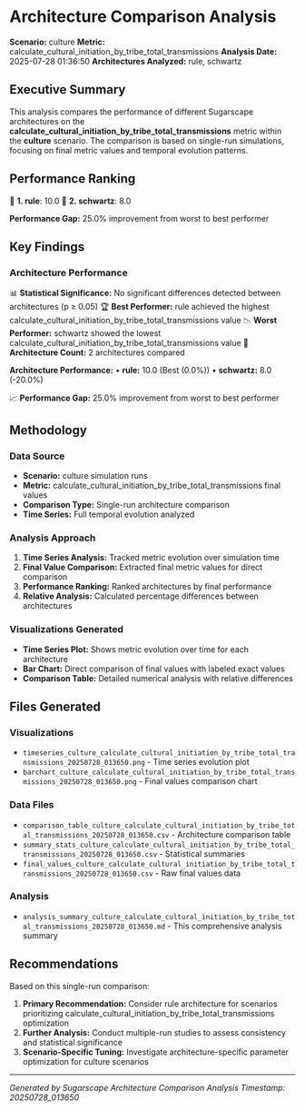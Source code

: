 # Architecture Comparison Analysis

**Scenario:** culture
**Metric:** calculate_cultural_initiation_by_tribe_total_transmissions
**Analysis Date:** 2025-07-28 01:36:50
**Architectures Analyzed:** rule, schwartz

## Executive Summary

This analysis compares the performance of different Sugarscape architectures on the **calculate_cultural_initiation_by_tribe_total_transmissions** metric within the **culture** scenario. The comparison is based on single-run simulations, focusing on final metric values and temporal evolution patterns.

## Performance Ranking

🥇 **1. rule**: 10.0
🥈 **2. schwartz**: 8.0

**Performance Gap:** 25.0% improvement from worst to best performer

## Key Findings

### Architecture Performance
📊 **Statistical Significance:** No significant differences detected between architectures (p ≥ 0.05)
🏆 **Best Performer:** rule achieved the highest calculate_cultural_initiation_by_tribe_total_transmissions value
📉 **Worst Performer:** schwartz showed the lowest calculate_cultural_initiation_by_tribe_total_transmissions value
🔢 **Architecture Count:** 2 architectures compared

**Architecture Performance:**
• **rule:** 10.0 (Best (0.0%))
• **schwartz:** 8.0 (-20.0%)

📈 **Performance Gap:** 25.0% improvement from worst to best performer

## Methodology

### Data Source
- **Scenario:** culture simulation runs
- **Metric:** calculate_cultural_initiation_by_tribe_total_transmissions final values
- **Comparison Type:** Single-run architecture comparison
- **Time Series:** Full temporal evolution analyzed

### Analysis Approach
1. **Time Series Analysis:** Tracked metric evolution over simulation time
2. **Final Value Comparison:** Extracted final metric values for direct comparison
3. **Performance Ranking:** Ranked architectures by final performance
4. **Relative Analysis:** Calculated percentage differences between architectures

### Visualizations Generated
- **Time Series Plot:** Shows metric evolution over time for each architecture
- **Bar Chart:** Direct comparison of final values with labeled exact values
- **Comparison Table:** Detailed numerical analysis with relative differences

## Files Generated

### Visualizations
- `timeseries_culture_calculate_cultural_initiation_by_tribe_total_transmissions_20250728_013650.png` - Time series evolution plot
- `barchart_culture_calculate_cultural_initiation_by_tribe_total_transmissions_20250728_013650.png` - Final values comparison chart

### Data Files
- `comparison_table_culture_calculate_cultural_initiation_by_tribe_total_transmissions_20250728_013650.csv` - Architecture comparison table
- `summary_stats_culture_calculate_cultural_initiation_by_tribe_total_transmissions_20250728_013650.csv` - Statistical summaries
- `final_values_culture_calculate_cultural_initiation_by_tribe_total_transmissions_20250728_013650.csv` - Raw final values data

### Analysis
- `analysis_summary_culture_calculate_cultural_initiation_by_tribe_total_transmissions_20250728_013650.md` - This comprehensive analysis summary

## Recommendations

Based on this single-run comparison:
1. **Primary Recommendation:** Consider rule architecture for scenarios prioritizing calculate_cultural_initiation_by_tribe_total_transmissions optimization
2. **Further Analysis:** Conduct multiple-run studies to assess consistency and statistical significance
3. **Scenario-Specific Tuning:** Investigate architecture-specific parameter optimization for culture scenarios


---
*Generated by Sugarscape Architecture Comparison Analysis*
*Timestamp: 20250728_013650*
